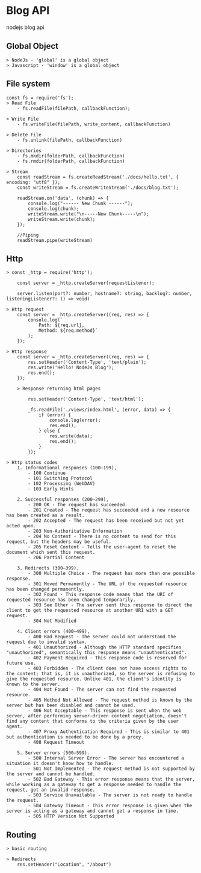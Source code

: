 # Blog API
 nodejs blog api

## Global Object
    > NodeJs - 'global' is a global object
    > Javascript - 'window' is a global object

## File system
    const fs = require('fs');
    > Read File
        - fs.readFile(filePath, callbackFunction);

    > Write File 
        - fs.writeFile(filePath, write_content, callbackFunction)

    > Delete File
        - fs.unlink(filePath, callbackFunction)

    > Directories
        - fs.mkdir(folderPath, callbackFunction)
        - fs.rmdir(folderPath, callbackFunction)

    > Stream
        const readStream = fs.createReadStream('./docs/hello.txt', { encoding: "utf8" });
        const writeStream = fs.createWriteStream('./docs/blog.txt');

        readStream.on('data', (chunk) => {
            console.log("------ New Chunk ------");
            console.log(chunk);
            writeStream.write("\n-----New Chunk-----\n");
            writeStream.write(chunk);
        });

        //Piping
        readStream.pipe(writeStream)

## Http
    > const _http = require('http');

        const server = _http.createServer(requestListener);

        server.listen(port?: number, hostname?: string, backlog?: number, listeningListener?: () => void)

    > Http request
        const server = _http.createServer((req, res) => {
            console.log(`
                Path: ${req.url},
                Method: ${req.method}`
            );
        });

    > Http response
        const server = _http.createServer((req, res) => {
            res.setHeader('Content-Type', 'text/plain');
            res.write('Hello! NodeJs Blog');
            res.end();
        });

        > Response returning html pages

            res.setHeader('Content-Type', 'text/html');

            _fs.readFile('./views/index.html', (error, data) => {
                if (error) {
                    console.log(error);
                    res.end();
                } else {
                    res.write(data);
                    res.end();
                }
            });

    > Http status codes
        1. Informational responses (100–199),
            - 100 Continue
            - 101 Switching Protocol
            - 102 Processing (WebDAV)
            - 103 Early Hints

        2. Successful responses (200–299),
            - 200 OK - The request has succeeded. 
            - 201 Created - The request has succeeded and a new resource has been created as a result. 
            - 202 Accepted - The request has been received but not yet acted upon.
            - 203 Non-Authoritative Information
            - 204 No Content - There is no content to send for this request, but the headers may be useful. 
            - 205 Reset Content - Tells the user-agent to reset the document which sent this request.
            - 206 Partial Content

        3. Redirects (300–399),
            - 300 Multiple Choice - The request has more than one possible response.
            - 301 Moved Permanently - The URL of the requested resource has been changed permanently.
            - 302 Found - This response code means that the URI of requested resource has been changed temporarily.
            - 303 See Other - The server sent this response to direct the client to get the requested resource at another URI with a GET request.
            - 304 Not Modified

        4. Client errors (400–499),
            - 400 Bad Request - The server could not understand the request due to invalid syntax.
            - 401 Unauthorized - Although the HTTP standard specifies "unauthorized", semantically this response means "unauthenticated". 
            - 402 Payment Required - This response code is reserved for future use.
            - 403 Forbidden - The client does not have access rights to the content; that is, it is unauthorized, so the server is refusing to give the requested resource. Unlike 401, the client's identity is known to the server.
            - 404 Not Found - The server can not find the requested resource. 
            - 405 Method Not Allowed - The request method is known by the server but has been disabled and cannot be used. 
            - 406 Not Acceptable - This response is sent when the web server, after performing server-driven content negotiation, doesn't find any content that conforms to the criteria given by the user agent.
            - 407 Proxy Authentication Required - This is similar to 401 but authentication is needed to be done by a proxy.
            - 408 Request Timeout

        5. Server errors (500–599).
            - 500 Internal Server Error - The server has encountered a situation it doesn't know how to handle.
            - 501 Not Implemented - The request method is not supported by the server and cannot be handled.
            - 502 Bad Gateway - This error response means that the server, while working as a gateway to get a response needed to handle the request, got an invalid response.
            - 503 Service Unavailable - The server is not ready to handle the request.
            - 504 Gateway Timeout - This error response is given when the server is acting as a gateway and cannot get a response in time.
            - 505 HTTP Version Not Supported



## Routing
    > basic routing

    > Redirects
        res.setHeader("Location", "/about")



